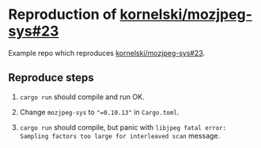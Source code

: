 Reproduction of [kornelski/mozjpeg-sys#23]
==========================================

Example repo which reproduces [kornelski/mozjpeg-sys#23].




## Reproduce steps

1. `cargo run` should compile and run OK.

2. Change `mozjpeg-sys` to `"=0.10.13"` in `Cargo.toml`.

3. `cargo run` should compile, but panic with `libjpeg fatal error: Sampling factors too large for interleaved scan` message.





[kornelski/mozjpeg-sys#23]: https://github.com/kornelski/mozjpeg-sys/issues/23
